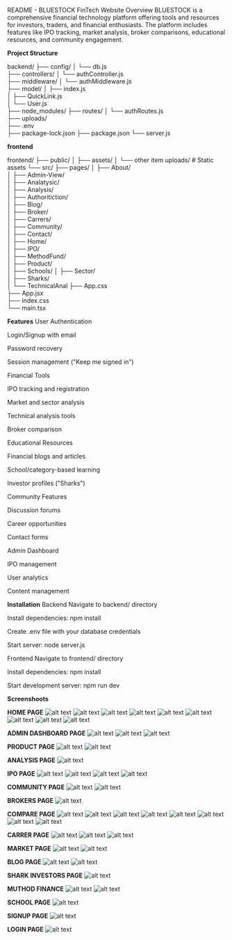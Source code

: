 README - BLUESTOCK FinTech Website
Overview
BLUESTOCK is a comprehensive financial technology platform offering tools and resources for investors, traders, and financial enthusiasts. The platform includes features like IPO tracking, market analysis, broker comparisons, educational resources, and community engagement.

**Project Structure**


backend/
├── config/
│   └── db.js                
├── controllers/
│   └── authController.js    
├── middleware/
│   └── authMiddleware.js    
├── model/
│   ├── index.js              
│   ├── QuickLink.js         
│   └── User.js               
├── node_modules/
├── routes/
│   └── authRoutes.js        
├── uploads/                  
├── .env                      
├── package-lock.json
├── package.json
└── server.js   

**frontend**

frontend/
├── public/
│   ├── assets/
│   └── other item uploads/   # Static assets
└── src/
    ├── pages/
    │   ├── About/           
    │   ├── Admin-View/       
    │   ├── Analatysic/       
    │   ├── Analysis/         
    │   ├── Authoritiction/   
    │   ├── Blog/             
    │   ├── Broker/           
    │   ├── Carrers/          
    │   ├── Community/        
    │   ├── Contact/         
    │   ├── Home/            
    │   ├── IPO/             
    │   ├── MethodFund/       
    │   ├── Product/          
    │   ├── Schools/
    │   ├── Sector/          
    │   ├── Sharks/           
    │   └── TechnicalAnal
    ├── App.css               
    ├── App.jsx               
    ├── index.css            
    └── main.tsx             


**Features**
User Authentication

Login/Signup with email

Password recovery

Session management ("Keep me signed in")

Financial Tools

IPO tracking and registration

Market and sector analysis

Technical analysis tools

Broker comparison

Educational Resources

Financial blogs and articles

School/category-based learning

Investor profiles ("Sharks")

Community Features

Discussion forums

Career opportunities

Contact forms

Admin Dashboard

IPO management

User analytics

Content management

**Installation**
Backend
Navigate to backend/ directory

Install dependencies: npm install

Create .env file with your database credentials

Start server: node server.js

Frontend
Navigate to frontend/ directory

Install dependencies: npm install

Start development server: npm run dev

**Screenshoots**

**HOME PAGE**
![alt text](<Screenshot 2025-03-28 171429.png>)
![alt text](<Screenshot 2025-03-28 171445.png>)
![alt text](<Screenshot 2025-03-28 171459.png>)
![alt text](<Screenshot 2025-03-28 171518.png>)
![alt text](<Screenshot 2025-03-28 171529.png>)
![alt text](<Screenshot 2025-03-28 171537.png>)
![alt text](<Screenshot 2025-03-28 171548.png>)
![alt text](<Screenshot 2025-03-28 171559.png>)
![alt text](<Screenshot 2025-03-28 171612.png>)

**ADMIN DASHBOARD PAGE**
![alt text](<Screenshot 2025-03-28 171733.png>)
![alt text](<Screenshot 2025-03-28 171733-1.png>)
![alt text](<Screenshot 2025-03-28 171809.png>)

**PRODUCT PAGE**
![alt text](<Screenshot 2025-03-28 171827.png>)
![alt text](<Screenshot 2025-03-28 171838.png>)

**ANALYSIS PAGE**
![alt text](<Screenshot 2025-03-28 171859.png>)

**IPO PAGE**
![alt text](<Screenshot 2025-03-28 171917.png>)
![alt text](<Screenshot 2025-03-28 172030.png>)
![alt text](<Screenshot 2025-03-28 172048.png>)
![alt text](<Screenshot 2025-03-28 172103.png>)

**COMMUNITY PAGE**
![alt text](<Screenshot 2025-03-28 172328.png>)
![alt text](<Screenshot 2025-03-28 172336.png>)

**BROKERS PAGE**
![alt text](<Screenshot 2025-03-28 172353.png>)

**COMPARE PAGE**
![alt text](<Screenshot 2025-03-28 172652.png>)
![alt text](<Screenshot 2025-03-28 172705.png>)
![alt text](<Screenshot 2025-03-28 172714.png>)
![alt text](<Screenshot 2025-03-28 172722.png>)
![alt text](<Screenshot 2025-03-28 172734.png>)
![alt text](<Screenshot 2025-03-28 172749.png>)
![alt text](<Screenshot 2025-03-28 172759.png>)
![alt text](<Screenshot 2025-03-28 172807.png>)

**CARRER PAGE**
![alt text](<Screenshot 2025-03-28 173008.png>)
![alt text](<Screenshot 2025-03-28 173510.png>)
![alt text](<Screenshot 2025-03-28 173530.png>)

**MARKET PAGE**
![alt text](<Screenshot 2025-03-28 173556.png>)
![alt text](<Screenshot 2025-03-28 173620.png>)

**BLOG PAGE**
![alt text](<Screenshot 2025-03-28 173640.png>)
![alt text](<Screenshot 2025-03-28 173650.png>)

**SHARK INVESTORS PAGE**
![alt text](<Screenshot 2025-03-28 173715.png>)

**MUTHOD FINANCE**
![alt text](<Screenshot 2025-03-28 173732.png>)
![alt text](<Screenshot 2025-03-28 173740.png>)

**SCHOOL PAGE**
![alt text](<Screenshot 2025-03-28 173801.png>)

**SIGNUP PAGE**
![alt text](<Screenshot 2025-03-28 174226.png>)

**LOGIN PAGE**
![alt text](<Screenshot 2025-03-28 174234.png>)
